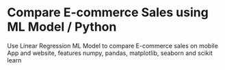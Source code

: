 # Compare E-commerce Sales using ML Model / Python
Use Linear Regression ML Model to compare E-commerce sales on mobile App and website, features numpy, pandas, matplotlib, seaborn and scikit learn
